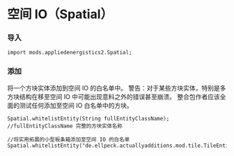 # 空间 IO（Spatial）

### 导入

    import mods.appliedenergistics2.Spatial;
    

### 添加

将一个方块实体添加到空间 IO 的白名单中。 警告：对于某些方块实体，特别是多方块结构在移至空间 IO 中可能出现意料之外的错误甚至崩溃。 整合包作者应该全面的测试任何添加至空间 IO 白名单中的方块。

    Spatial.whitelistEntity(String fullEntityClassName);
    //fullEntityClassName 完整的方块实体名称
    
    //将实用拓展的小型板条箱添加至空间 IO 的白名单
    Spatial.whitelistEntity("de.ellpeck.actuallyadditions.mod.tile.TileEntityGiantChest");